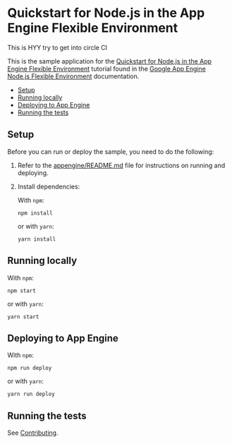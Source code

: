 # Quickstart for Node.js in the App Engine Flexible Environment

This is HYY try to get into circle CI

This is the sample application for the
[Quickstart for Node.js in the App Engine Flexible Environment][tutorial]
tutorial found in the [Google App Engine Node.js Flexible Environment][appengine]
documentation.

* [Setup](#setup)
* [Running locally](#running-locally)
* [Deploying to App Engine](#deploying-to-app-engine)
* [Running the tests](#running-the-tests)

## Setup

Before you can run or deploy the sample, you need to do the following:

1.  Refer to the [appengine/README.md][readme] file for instructions on
    running and deploying.
1.  Install dependencies:

    With `npm`:

        npm install

    or with `yarn`:

        yarn install

## Running locally

With `npm`:

    npm start

or with `yarn`:

    yarn start

## Deploying to App Engine

With `npm`:

    npm run deploy

or with `yarn`:

    yarn run deploy

## Running the tests

See [Contributing][contributing].

[appengine]: https://cloud.google.com/appengine/docs/flexible/nodejs
[tutorial]: https://cloud.google.com/appengine/docs/flexible/nodejs/quickstart
[readme]: ../README.md
[contributing]: https://github.com/GoogleCloudPlatform/nodejs-docs-samples/blob/master/CONTRIBUTING.md
